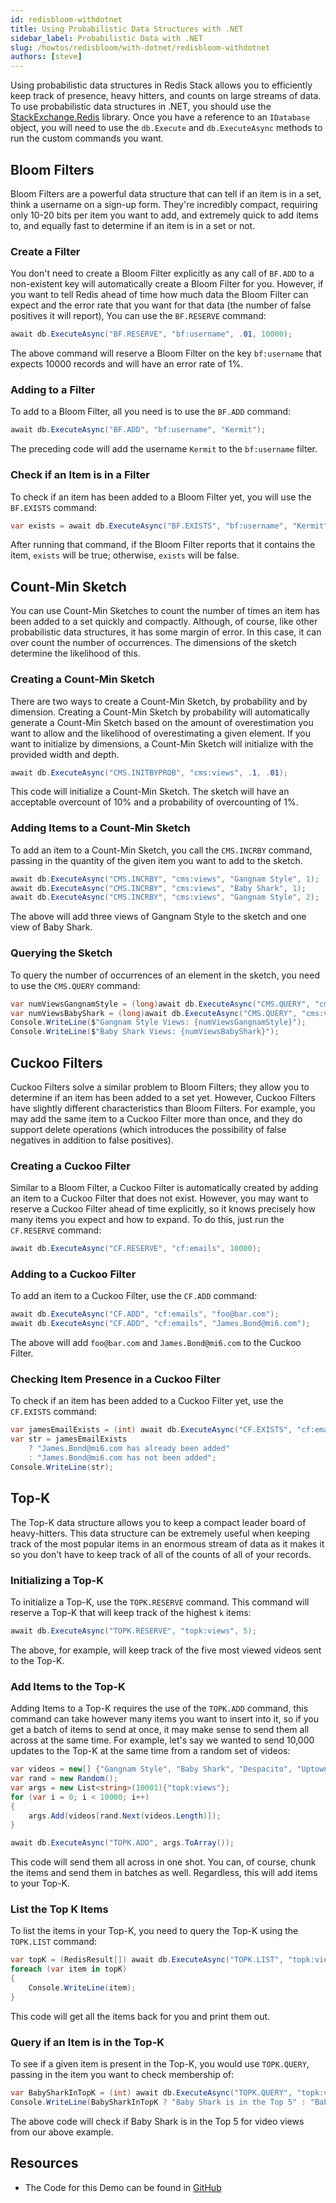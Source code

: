 ```yaml
---
id: redisbloom-withdotnet
title: Using Probabilistic Data Structures with .NET
sidebar_label: Probabilistic Data with .NET
slug: /howtos/redisbloom/with-dotnet/redisbloom-withdotnet
authors: [steve]
---
```


Using probabilistic data structures in Redis Stack allows you to efficiently keep track of presence, heavy hitters, and counts on large streams of data. To use probabilistic data structures in .NET, you should use the [StackExchange.Redis](https://github.com/stackexchange/stackexchange.redis) library. Once you have a reference to an `IDatabase` object, you will need to use the `db.Execute` and `db.ExecuteAsync` methods to run the custom commands you want.

## Bloom Filters

Bloom Filters are a powerful data structure that can tell if an item is in a set, think a username on a sign-up form. They're incredibly compact, requiring only 10-20 bits per item you want to add, and extremely quick to add items to, and equally fast to determine if an item is in a set or not.

### Create a Filter

You don't need to create a Bloom Filter explicitly as any call of `BF.ADD` to a non-existent key will automatically create a Bloom Filter for you. However, if you want to tell Redis ahead of time how much data the Bloom Filter can expect and the error rate that you want for that data (the number of false positives it will report), You can use the `BF.RESERVE` command:

```csharp
await db.ExecuteAsync("BF.RESERVE", "bf:username", .01, 10000);
```

The above command will reserve a Bloom Filter on the key `bf:username` that expects 10000 records and will have an error rate of 1%.

### Adding to a Filter

To add to a Bloom Filter, all you need is to use the `BF.ADD` command:

```csharp
await db.ExecuteAsync("BF.ADD", "bf:username", "Kermit");
```

The preceding code will add the username `Kermit` to the `bf:username` filter.

### Check if an Item is in a Filter

To check if an item has been added to a Bloom Filter yet, you will use the `BF.EXISTS` command:

```csharp
var exists = await db.ExecuteAsync("BF.EXISTS", "bf:username", "Kermit") == 1;
```

After running that command, if the Bloom Filter reports that it contains the item, `exists` will be true; otherwise, `exists` will be false.

## Count-Min Sketch

You can use Count-Min Sketches to count the number of times an item has been added to a set quickly and compactly. Although, of course, like other probabilistic data structures, it has some margin of error. In this case, it can over count the number of occurrences. The dimensions of the sketch determine the likelihood of this.

### Creating a Count-Min Sketch

There are two ways to create a Count-Min Sketch, by probability and by dimension. Creating a Count-Min Sketch by probability will automatically generate a Count-Min Sketch based on the amount of overestimation you want to allow and the likelihood of overestimating a given element. If you want to initialize by dimensions, a Count-Min Sketch will initialize with the provided width and depth.

```csharp
await db.ExecuteAsync("CMS.INITBYPROB", "cms:views", .1, .01);
```

This code will initialize a Count-Min Sketch. The sketch will have an acceptable overcount of 10% and a probability of overcounting of 1%.

### Adding Items to a Count-Min Sketch

To add an item to a Count-Min Sketch, you call the `CMS.INCRBY` command, passing in the quantity of the given item you want to add to the sketch.

```csharp
await db.ExecuteAsync("CMS.INCRBY", "cms:views", "Gangnam Style", 1);
await db.ExecuteAsync("CMS.INCRBY", "cms:views", "Baby Shark", 1);
await db.ExecuteAsync("CMS.INCRBY", "cms:views", "Gangnam Style", 2);
```

The above will add three views of Gangnam Style to the sketch and one view of Baby Shark.

### Querying the Sketch

To query the number of occurrences of an element in the sketch, you need to use the `CMS.QUERY` command:

```csharp
var numViewsGangnamStyle = (long)await db.ExecuteAsync("CMS.QUERY", "cms:views", "Gangnam Style");
var numViewsBabyShark = (long)await db.ExecuteAsync("CMS.QUERY", "cms:views", "Baby Shark");
Console.WriteLine($"Gangnam Style Views: {numViewsGangnamStyle}");
Console.WriteLine($"Baby Shark Views: {numViewsBabyShark}");
```

## Cuckoo Filters

Cuckoo Filters solve a similar problem to Bloom Filters; they allow you to determine if an item has been added to a set yet. However, Cuckoo Filters have slightly different characteristics than Bloom Filters. For example, you may add the same item to a Cuckoo Filter more than once, and they do support delete operations (which introduces the possibility of false negatives in addition to false positives).

### Creating a Cuckoo Filter

Similar to a Bloom Filter, a Cuckoo Filter is automatically created by adding an item to a Cuckoo Filter that does not exist. However, you may want to reserve a Cuckoo Filter ahead of time explicitly, so it knows precisely how many items you expect and how to expand. To do this, just run the `CF.RESERVE` command:

```csharp
await db.ExecuteAsync("CF.RESERVE", "cf:emails", 10000);
```

### Adding to a Cuckoo Filter

To add an item to a Cuckoo Filter, use the `CF.ADD` command:

```csharp
await db.ExecuteAsync("CF.ADD", "cf:emails", "foo@bar.com");
await db.ExecuteAsync("CF.ADD", "cf:emails", "James.Bond@mi6.com");
```

The above will add `foo@bar.com` and `James.Bond@mi6.com` to the Cuckoo Filter.

### Checking Item Presence in a Cuckoo Filter

To check if an item has been added to a Cuckoo Filter yet, use the `CF.EXISTS` command:

```csharp
var jamesEmailExists = (int) await db.ExecuteAsync("CF.EXISTS", "cf:emails", "James.Bond@mi6.com") == 1;
var str = jamesEmailExists
    ? "James.Bond@mi6.com has already been added"
    : "James.Bond@mi6.com has not been added";
Console.WriteLine(str);
```

## Top-K

The Top-K data structure allows you to keep a compact leader board of heavy-hitters. This data structure can be extremely useful when keeping track of the most popular items in an enormous stream of data as it makes it so you don't have to keep track of all of the counts of all of your records.

### Initializing a Top-K

To initialize a Top-K, use the `TOPK.RESERVE` command. This command will reserve a Top-K that will keep track of the highest `k` items:

```csharp
await db.ExecuteAsync("TOPK.RESERVE", "topk:views", 5);
```

The above, for example, will keep track of the five most viewed videos sent to the Top-K.

### Add Items to the Top-K

Adding Items to a Top-K requires the use of the `TOPK.ADD` command, this command can take however many items you want to insert into it, so if you get a batch of items to send at once, it may make sense to send them all across at the same time. For example, let's say we wanted to send 10,000 updates to the Top-K at the same time from a random set of videos:

```csharp
var videos = new[] {"Gangnam Style", "Baby Shark", "Despacito", "Uptown Funk", "See You Again", "Hello", "Roar", "Sorry"};
var rand = new Random();
var args = new List<string>(10001){"topk:views"};
for (var i = 0; i < 10000; i++)
{
    args.Add(videos[rand.Next(videos.Length)]);
}

await db.ExecuteAsync("TOPK.ADD", args.ToArray());
```

This code will send them all across in one shot. You can, of course, chunk the items and send them in batches as well. Regardless, this will add items to your Top-K.

### List the Top K Items

To list the items in your Top-K, you need to query the Top-K using the `TOPK.LIST` command:

```csharp
var topK = (RedisResult[]) await db.ExecuteAsync("TOPK.LIST", "topk:views");
foreach (var item in topK)
{
    Console.WriteLine(item);
}
```

This code will get all the items back for you and print them out.

### Query if an Item is in the Top-K

To see if a given item is present in the Top-K, you would use `TOPK.QUERY`, passing in the item you want to check membership of:

```csharp
var BabySharkInTopK = (int) await db.ExecuteAsync("TOPK.QUERY", "topk:views", "Baby Shark") == 1;
Console.WriteLine(BabySharkInTopK ? "Baby Shark is in the Top 5" : "Baby Shark is Not in the Top 5" );
```

The above code will check if Baby Shark is in the Top 5 for video views from our above example.

## Resources

- The Code for this Demo can be found in [GitHub](https://github.com/redis-developer/redis-bloom-dotnet-demo)
